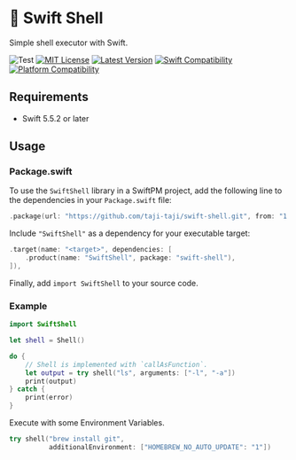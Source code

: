 # :shell: Swift Shell

Simple shell executor with Swift.

![Test](https://github.com/taji-taji/swift-shell/actions/workflows/test.yml/badge.svg)
[![MIT License](https://img.shields.io/github/license/taji-taji/swift-shell)](https://github.com/taji-taji/swift-shell/blob/main/LICENSE)
[![Latest Version](https://img.shields.io/github/v/release/taji-taji/swift-shell?label=latest%20version)](https://github.com/taji-taji/swift-shell/releases/latest)
[![Swift Compatibility](https://img.shields.io/endpoint?url=https%3A%2F%2Fswiftpackageindex.com%2Fapi%2Fpackages%2Ftaji-taji%2Fswift-shell%2Fbadge%3Ftype%3Dswift-versions)](https://swiftpackageindex.com/taji-taji/swift-shell)
[![Platform Compatibility](https://img.shields.io/endpoint?url=https%3A%2F%2Fswiftpackageindex.com%2Fapi%2Fpackages%2Ftaji-taji%2Fswift-shell%2Fbadge%3Ftype%3Dplatforms)](https://swiftpackageindex.com/taji-taji/swift-shell)

## Requirements

- Swift 5.5.2 or later

## Usage

### Package.swift

To use the `SwiftShell` library in a SwiftPM project, add the following line to the dependencies in your `Package.swift` file:

```swift
.package(url: "https://github.com/taji-taji/swift-shell.git", from: "1.0.0")
```

Include `"SwiftShell"` as a dependency for your executable target:

```swift
.target(name: "<target>", dependencies: [
    .product(name: "SwiftShell", package: "swift-shell"),
]),
```
Finally, add `import SwiftShell` to your source code.

### Example

```swift
import SwiftShell

let shell = Shell()

do {
    // Shell is implemented with `callAsFunction`.
    let output = try shell("ls", arguments: ["-l", "-a"])
    print(output)
} catch {
    print(error)
}
```

Execute with some Environment Variables. 

```swift
try shell("brew install git",
          additionalEnvironment: ["HOMEBREW_NO_AUTO_UPDATE": "1"])
```
